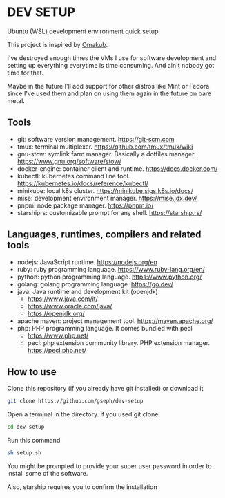# DEV SETUP

Ubuntu (WSL) development environment quick setup.

This project is inspired by [Omakub](https://omakub.org/).

I've destroyed enough times the VMs I use for software development and setting up everything everytime is time consuming. And ain't nobody got time for that.

Maybe in the future I'll add support for other distros like Mint or Fedora since I've used them and plan on using them again in the future on bare metal.

## Tools

- git: software version management. https://git-scm.com
- tmux: terminal multiplexer. https://github.com/tmux/tmux/wiki
- gnu-stow: symlink farm manager. Basically a dotfiles manager . https://www.gnu.org/software/stow/
- docker-engine: container client and runtime. https://docs.docker.com/
- kubectl: kubernetes command line tool. https://kubernetes.io/docs/reference/kubectl/
- minikube: local k8s cluster. https://minikube.sigs.k8s.io/docs/
- mise: development environment manager. https://mise.jdx.dev/
- pnpm: node package manager. https://pnpm.io/
- starshiprs: customizable prompt for any shell. https://starship.rs/

## Languages, runtimes, compilers and related tools

- nodejs: JavaScript runtime. https://nodejs.org/en
- ruby: ruby programming language. https://www.ruby-lang.org/en/
- python: python programming language. https://www.python.org/
- golang: golang programming language. https://go.dev/
- java: Java runtime and development kit (openjdk)
    - https://www.java.com/it/
    - https://www.oracle.com/java/
    - https://openjdk.org/
- apache maven: project management tool. https://maven.apache.org/ 
- php: PHP programming language. It comes bundled with pecl
    - https://www.php.net/
    - pecl: php extension community library. PHP extension manager. https://pecl.php.net/

## How to use

Clone this repository (if you already have git installed) or download it

```sh
git clone https://github.com/gseph/dev-setup
```

Open a terminal in the directory. If you used git clone:

```sh
cd dev-setup
```

Run this command

```sh
sh setup.sh
```

You might be prompted to provide your super user password in order to install some of the software.

Also, starship requires you to confirm the installation



